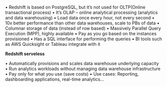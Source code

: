 • Redshift is based on PostgreSQL, but it’s not used for OLTP(Online transactional process)
• It’s OLAP – online analytical processing (analytics and data warehousing)
• Load data once every hour, not every second
• 10x better performance than other data warehouses, scale to PBs of data
• Columnar storage of data (instead of row based)
• Massively Parallel Query Execution (MPP), highly available
• Pay as you go based on the instances provisioned
• Has a SQL interface for performing the queries
• BI tools such as AWS Quicksight or Tableau integrate with it

**Redshift serveless**

• Automatically provisions and scales data warehouse underlying capacity
• Run analytics workloads without managing data warehouse infrastructure
• Pay only for what you use (save costs)
• Use cases: Reporting, dashboarding applications, real-time analytics…
